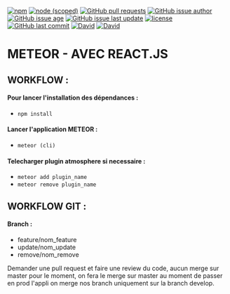 [![npm](https://img.shields.io/npm/v/npm.svg?style=flat-square)]()
[![node (scoped)](https://img.shields.io/node/v/@stdlib/stdlib.svg?style=flat-square)]()
[![GitHub pull requests](https://img.shields.io/github/issues-pr/cdnjs/cdnjs.svg?style=flat-square)]()
[![GitHub issue author](https://img.shields.io/github/issues/detail/u/badges/shields/979.svg?style=flat-square)]()
[![GitHub issue age](https://img.shields.io/github/issues/detail/age/badges/shields/979.svg?style=flat-square)]()
[![GitHub issue last update](https://img.shields.io/github/issues/detail/last-update/badges/shields/979.svg?style=flat-square)]()
[![license](https://img.shields.io/github/license/mashape/apistatus.svg?style=flat-square)]()
[![GitHub last commit](https://img.shields.io/github/last-commit/google/skia.svg?style=flat-square)]()
[![David](https://img.shields.io/david/expressjs/express.svg?style=flat-square)]()
[![David](https://img.shields.io/david/dev/expressjs/express.svg?style=flat-square)]()

# METEOR - AVEC REACT.JS

## WORKFLOW : 

#### Pour lancer l'installation des dépendances : 
- `` npm install ``

#### Lancer l'application METEOR : 
- `` meteor (cli) ``

#### Telecharger plugin atmosphere si necessaire : 
- `` meteor add plugin_name ``
- `` meteor remove plugin_name ``

## WORKFLOW GIT :

#### Branch : 

- feature/nom_feature
- update/nom_update
- remove/nom_remove

Demander une pull request et faire une review du code, aucun merge sur master
pour le moment, on fera le merge sur master au moment de passer en prod l'appli 
on merge nos branch uniquement sur la branch develop. 

